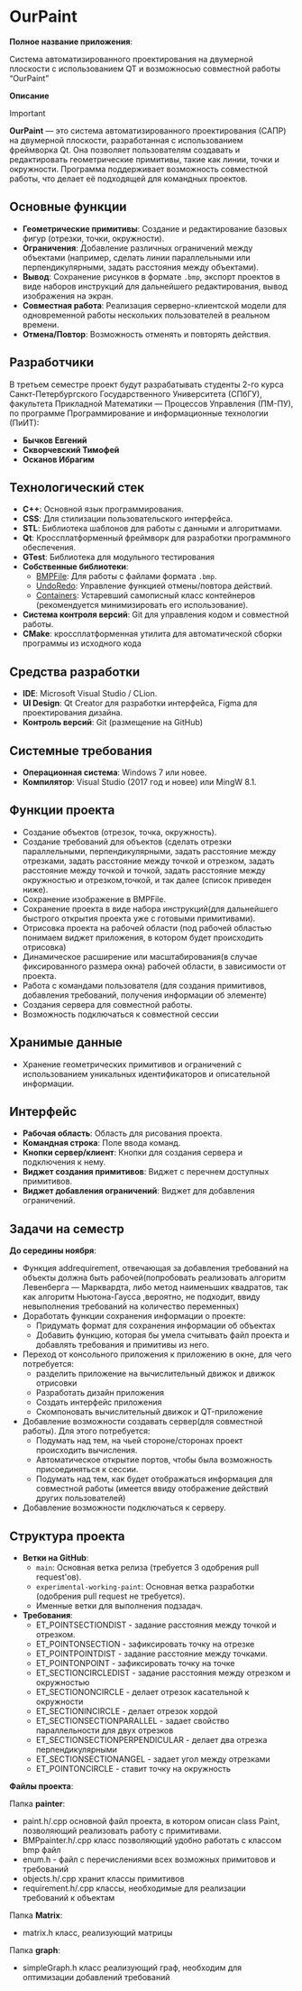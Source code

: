 # OurPaint

**Полное название приложения**:

Система автоматизированного проектирования на двумерной плоскости с использованием QT и возможносью совместной работы “OurPaint”

**Описание**
> [!IMPORTANT]
> **OurPaint** — это система автоматизированного проектирования (САПР) на двумерной плоскости, разработанная с использованием фреймворка Qt. Она позволяет пользователям создавать и редактировать геометрические примитивы, такие как линии, точки и окружности. Программа поддерживает возможность совместной работы, что делает её подходящей для командных проектов.
## Основные функции
- **Геометрические примитивы**: Создание и редактирование базовых фигур (отрезки, точки, окружности).
- **Ограничения**: Добавление различных ограничений между объектами (например, сделать линии параллельными или перпендикулярными, задать расстояния между объектами).
- **Вывод**: Сохранение рисунков в формате `.bmp`, экспорт проектов в виде наборов инструкций для дальнейшего редактирования, вывод изображения на экран.
- **Совместная работа**: Реализация серверно-клиентской модели для одновременной работы нескольких пользователей в реальном времени.
- **Отмена/Повтор**: Возможность отменять и повторять действия.

## Разработчики
В третьем семестре проект будут разрабатывать студенты 2-го курса Санкт-Петербургского Государственного Университета (СПбГУ), факультета Прикладной Математики — Процессов Управления (ПМ-ПУ), по программе Программирование и информационные технологии (ПиИТ):
- **Бычков Евгений**
- **Скворчевский Тимофей**
- **Осканов Ибрагим**

## Технологический стек
- **C++**: Основной язык программирования.
- **CSS**: Для стилизации пользовательского интерфейса.
- **STL**: Библиотека шаблонов для работы с данными и алгоритмами.
- **Qt**: Кроссплатформенный фреймворк для разработки программного обеспечения.
- **GTest**:  Библиотека для модульного тестирования
- **Собственные библиотеки**:
  - [BMPFile](https://github.com/SashaErkhov/BMPfile): Для работы с файлами формата `.bmp`.
  - [UndoRedo](https://github.com/Ardrass2/UndoRedo): Управление функцией отмены/повтора действий.
  - [Containers](https://github.com/SashaErkhov/Containers): Устаревший самописный класс контейнеров (рекомендуется минимизировать его использование).
- **Система контроля версий**: Git для управления кодом и совместной работы.
- **CMake**: кроссплатформенная утилита для автоматической сборки программы из исходного кода

## Средства разработки
- **IDE**: Microsoft Visual Studio / CLion.
- **UI Design**: Qt Creator для разработки интерфейса, Figma для проектирования дизайна.
- **Контроль версий**: Git (размещение на GitHub)

## Системные требования
- **Операционная система**: Windows 7 или новее.
- **Компилятор**: Visual Studio (2017 год и новее) или MingW 8.1.

## Функции проекта
- Создание объектов (отрезок, точка, окружность).
- Создание требований для объектов (сделать отрезки параллельными, перпендикулярными, задать расстояние между отрезками, задать расстояние между точкой и отрезком, задать расстояние между точкой и точкой, задать расстояние между окружностью и отрезком,точкой, и так далее (список приведен ниже).
- Сохранение изображение в BMPFile.
- Сохранение проекта в виде набора инструкций(для дальнейшего быстрого открытия проекта уже с готовыми примитивами).
- Отрисовка проекта на рабочей области (под рабочей областью понимаем виджет приложения, в котором будет происходить отрисовка)
- Динамическое расширение или масштабирования(в случае фиксированного размера окна) рабочей области, в зависимости от проекта.
- Работа с командами пользователя (для создания примитивов, добавления требований, получения информации об элементе)
- Создания сервера для совместной работы.
- Возможность подключаться к совместной сессии

## Хранимые данные
- Хранение геометрических примитивов и ограничений с использованием уникальных идентификаторов и описательной информации.

## Интерфейс
- **Рабочая область**: Область для рисования проекта.
- **Командная строка**: Поле ввода команд.
- **Кнопки сервер/клиент**: Кнопки для создания сервера и подключения к нему.
- **Виджет создания примитивов**: Виджет с перечнем доступных примитивов.
- **Виджет добавления ограничений**: Виджет для добавления ограничений.

## Задачи на семестр
**До середины ноября**:
 - Функция addrequirement, отвечающая за добавления требований на объекты должна быть рабочей(попробовать реализовать алгоритм Левенберга — Марквардта, либо метод наименьших квадратов, так как алгоритм Ньютона-Гаусса ,вероятно, не подходит, ввиду невыполнения требований на количество переменных)
 - Доработать функции сохранения информации о проекте:
   - Придумать формат для сохранения информации об объектах
   - Добавить функцию, которая бы умела считывать файл проекта и добавлять требования и примитивы из него.
 - Переход от консольного приложения к приложению в окне, для чего потребуется:
   - разделить приложение на вычислительный движок и движок отрисовки
   - Разработать дизайн приложения
   - Создать интерфейс приложения
   - Скомпоновать вычислительный движок и QT-приложение
 - Добавление возможности создавать сервер(для совместной работы). Для этого потребуется:
   - Подумать над тем, на чьей стороне/сторонах проект происходить вычисления.
   - Автоматическое открытие портов, чтобы была возможность присоединяться к сессии.
   - Подумать над тем, как будет отображаться информация для совместной работы (имеется ввиду отображение действий других пользователей)
 - Добавление возможности подключаться к серверу.

## Структура проекта
- **Ветки на GitHub**:
  - `main`: Основная ветка релиза (требуется 3 одобрения pull request'ов).
  - `experimental-working-paint`: Основная ветка разработки (одобрения pull request не требуется).
  - Именные ветки для выполнения подзадач.
- **Требования**:
  - ET_POINTSECTIONDIST - задание расстояния между точкой и отрезком.
  - ET_POINTONSECTION - зафиксировать точку на отрезке
  - ET_POINTPOINTDIST - задание расстояние между точками.
  - ET_POINTONPOINT - зафиксировать точку на точке
  - ET_SECTIONCIRCLEDIST - задание расстояния между отрезком и окружностью
  - ET_SECTIONONCIRCLE - делает отрезок касательной к окружности
  - ET_SECTIONINCIRCLE - делает отрезок хордой
  - ET_SECTIONSECTIONPARALLEL - задает свойство параллельности для двух отрезков
  - ET_SECTIONSECTIONPERPENDICULAR - делает два отрезка перпендикулярными
  - ET_SECTIONSECTIONANGEL - задает угол между отрезками
  - ET_POINTONCIRCLE - ставит точку на окружность

 **Файлы проекта**:
 
Папка **painter**:

  - paint.h/.cpp основной файл проекта, в котором описан class Paint, позволяющий реализовать работу с примитивами.
  - BMPpainter.h/.cpp класс позволяющий удобно работать с классом bmp файл
  - enum.h - файл с перечислениями всех возможных примитовов и требований
  - objects.h/.cpp хранит классы примитивов
  - requirement.h/.cpp классы, необходимые для реализации требований к объектам

Папка **Matrix**:

  - matrix.h класс, реализующий матрицы

Папка **graph**:

  - simpleGraph.h класс реализующий граф, необходим для оптимизации добавлений требований
